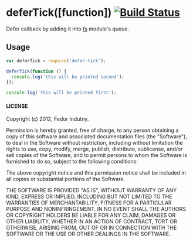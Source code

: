 # deferTick([function]) [![Build Status](https://secure.travis-ci.org/indutny/defer-tick.png)](http://travis-ci.org/indutny/defer-tick)

Defer callback by adding it into [fs][0] module's queue.

## Usage

```javascript
var deferTick = require('defer-tick');

deferTick(function () {
  console.log('this will be printed second');
});

console.log('this will be printed first');
```

#### LICENSE

Copyright (c) 2012, Fedor Indutny.

Permission is hereby granted, free of charge, to any person obtaining a copy of
this software and associated documentation files (the "Software"), to deal in
the Software without restriction, including without limitation the rights to
use, copy, modify, merge, publish, distribute, sublicense, and/or sell copies of
the Software, and to permit persons to whom the Software is furnished to do so,
subject to the following conditions:

The above copyright notice and this permission notice shall be included in all
copies or substantial portions of the Software.

THE SOFTWARE IS PROVIDED "AS IS", WITHOUT WARRANTY OF ANY KIND, EXPRESS OR
IMPLIED, INCLUDING BUT NOT LIMITED TO THE WARRANTIES OF MERCHANTABILITY, FITNESS
FOR A PARTICULAR PURPOSE AND NONINFRINGEMENT. IN NO EVENT SHALL THE AUTHORS OR
COPYRIGHT HOLDERS BE LIABLE FOR ANY CLAIM, DAMAGES OR OTHER LIABILITY, WHETHER
IN AN ACTION OF CONTRACT, TORT OR OTHERWISE, ARISING FROM, OUT OF OR IN
CONNECTION WITH THE SOFTWARE OR THE USE OR OTHER DEALINGS IN THE SOFTWARE.

[0]: http://nodejs.org/api/fs.html
